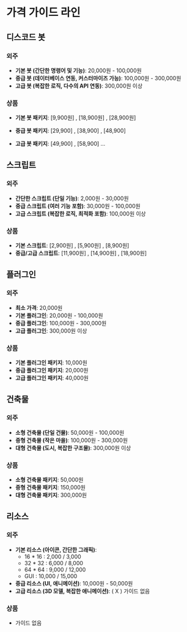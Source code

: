 # 가격 가이드 라인 

## 디스코드 봇
### 외주
- **기본 봇 (간단한 명령어 및 기능)**: 20,000원 - 100,000원
- **중급 봇 (데이터베이스 연동, 커스터마이즈 가능)**: 100,000원 - 300,000원
- **고급 봇 (복잡한 로직, 다수의 API 연동)**: 300,000원 이상

### 상품
- **기본 봇 패키지**: 
[9,900원] , [18,900원] , [28,900원]

- **중급 봇 패키지**: 
[29,900] , [38,900] , [48,900]

- **고급 봇 패키지**: 
[49,900] , [58,900] ...


## 스크립트
### 외주
- **간단한 스크립트 (단일 기능)**: 2,000원 - 30,000원
- **중급 스크립트 (여러 기능 포함)**: 30,000원 - 100,000원
- **고급 스크립트 (복잡한 로직, 최적화 포함)**: 100,000원 이상

### 상품
- **기본 스크립트**: 
[2,900원] , [5,900원] , [8,900원]
- **중급/고급 스크립트**: 
[11,900원] , [14,900원] , [18,900원] 



## 플러그인
### 외주
- **최소 가격**: 20,000원
- **기본 플러그인**: 20,000원 - 100,000원
- **중급 플러그인**: 100,000원 - 300,000원
- **고급 플러그인**: 300,000원 이상

### 상품
- **기본 플러그인 패키지**: 10,000원
- **중급 플러그인 패키지**: 20,000원
- **고급 플러그인 패키지**: 40,000원


<!-- ## 미스틱몹
### 외주
- **기본 몹 (단순한 AI)**: 50,000원 - 100,000원
- **중급 몹 (복잡한 AI, 여러 기능)**: 100,000원 - 300,000원
- **고급 몹 (고도화된 AI, 특별한 기능)**: 300,000원 이상

### 상품
- **기본 미스틱몹 패키지**: 50,000원
- **중급 미스틱몹 패키지**: 150,000원
- **고급 미스틱몹 패키지**: 300,000원 -->


## 건축물
### 외주
- **소형 건축물 (단일 건물)**: 50,000원 - 100,000원
- **중형 건축물 (작은 마을)**: 100,000원 - 300,000원
- **대형 건축물 (도시, 복잡한 구조물)**: 300,000원 이상

### 상품
- **소형 건축물 패키지**: 50,000원
- **중형 건축물 패키지**: 150,000원
- **대형 건축물 패키지**: 300,000원


## 리소스
### 외주
- **기본 리소스 (아이콘, 간단한 그래픽)**: 
    - 16 * 16 : 2,000 / 3,000
    - 32 * 32 : 6,000 / 8,000
    - 64 * 64 : 9,000 / 12,000
    - GUI : 10,000 / 15,000
- **중급 리소스 (UI, 애니메이션)**: 10,000원 - 50,000원
- **고급 리소스 (3D 모델, 복잡한 애니메이션)**: ( X ) 가이드 없음

### 상품
- 가이드 없음
